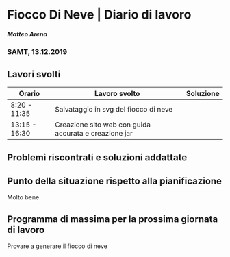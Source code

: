 # Fiocco Di Neve | Diario di lavoro
##### Matteo Arena
### SAMT, 13.12.2019

## Lavori svolti


|Orario        |Lavoro svolto                               |Soluzione|
|--------------|--------------------------------------------|---------|
|8:20 - 11:35| Salvataggio in svg del fiocco di neve||
|13:15 - 16:30| Creazione sito web con guida accurata e creazione jar||


## Problemi riscontrati e soluzioni addattate
## Punto della situazione rispetto alla pianificazione
Molto bene
## Programma di massima per la prossima giornata di lavoro
Provare a generare il fiocco di neve